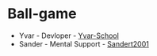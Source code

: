 # Ball-game

* Yvar - Devloper -  [Yvar-School](https://github.com/Yvar-School)
* Sander - Mental Support - [Sandert2001](https://github.com/SanderT2001)
